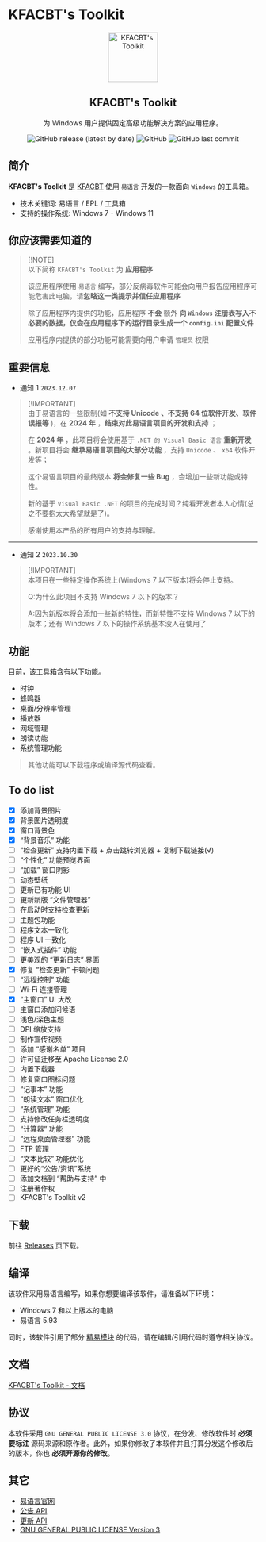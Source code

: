 # KFACBT's Toolkit

<p align="center">
    <img width="100px" src="./Material/KFACBT_Toolkit.ico" align="center" alt="KFACBT's Toolkit" />
    <h2 align="center">KFACBT's Toolkit</h2>
    <p align="center">为 Windows 用户提供固定高级功能解决方案的应用程序。</p>
</p>

<div align="center">
    <img alt="GitHub release (latest by date)" src="https://img.shields.io/github/v/release/gytxtx/KFACBT_Toolkit?style=for-the-badge"> 
    <img alt="GitHub" src="https://img.shields.io/github/license/gytxtx/KFACBT_Toolkit?style=for-the-badge"> 
    <img alt="GitHub last commit" src="https://img.shields.io/github/last-commit/gytxtx/KFACBT_Toolkit?style=for-the-badge"> 
</div>

## 简介

**KFACBT's Toolkit** 是 [KFACBT](https://github.com/gytxtx) 使用 `易语言` 开发的一款面向 `Windows` 的工具箱。

- 技术关键词: 易语言 / EPL / 工具箱
- 支持的操作系统: Windows 7 - Windows 11

## 你应该需要知道的

> [!NOTE]\
> 以下简称 `KFACBT's Toolkit` 为 **应用程序**
>
> 该应用程序使用 `易语言` 编写，部分反病毒软件可能会向用户报告应用程序可能危害此电脑，请**忽略这一类提示并信任应用程序**
>
> 除了应用程序内提供的功能，应用程序 **不会** 额外 **向 `Windows` 注册表写入不必要的数据，仅会在应用程序下的运行目录生成一个 `config.ini` 配置文件**
>
> 应用程序内提供的部分功能可能需要向用户申请 `管理员` 权限

## 重要信息

 - 通知 1 `2023.12.07`

> [!IMPORTANT]\
> 由于易语言的一些限制(如 **不支持 Unicode 、不支持 64 位软件开发、软件误报等** )，在 **2024 年** ，**结束对此易语言项目的开发和支持** ；
> 
> 在 **2024 年** ，此项目将会使用基于 `.NET 的 Visual Basic 语言` **重新开发** 。新项目将会 **继承易语言项目的大部分功能** ，支持 `Unicode` 、 `x64` 软件开发等；
> 
> 这个易语言项目的最终版本 **将会修复一些 Bug** ，会增加一些新功能或特性。
> 
> 新的基于 `Visual Basic .NET` 的项目的完成时间？纯看开发者本人心情(总之不要抱太大希望就是了)。
> 
> 感谢使用本产品的所有用户的支持与理解。

---

 -  通知 2 `2023.10.30`

> [!IMPORTANT]\
> 本项目在一些特定操作系统上(Windows 7 以下版本)将会停止支持。
> 
> Q:为什么此项目不支持 Windows 7 以下的版本？
> 
> A:因为新版本将会添加一些新的特性，而新特性不支持 Windows 7 以下的版本；还有 Windows 7 以下的操作系统基本没人在使用了

## 功能

目前，该工具箱含有以下功能。

- 时钟
- 蜂鸣器
- 桌面/分辨率管理
- 播放器
- 网域管理
- 朗读功能
- 系统管理功能

> 其他功能可以下载程序或编译源代码查看。

## To do list

 - [x] 添加背景图片
 - [x] 背景图片透明度
 - [x] 窗口背景色
 - [x] “背景音乐” 功能
 - [ ] “检查更新” 支持内置下载 + 点击跳转浏览器 + 复制下载链接(√)
 - [ ] “个性化” 功能预览界面
 - [ ] “加载” 窗口阴影 
 - [ ] 动态壁纸
 - [ ] 更新已有功能 UI
 - [ ] 更新新版 “文件管理器”
 - [ ] 在启动时支持检查更新
 - [ ] 主题包功能
 - [ ] 程序文本一致化
 - [ ] 程序 UI 一致化
 - [ ] “嵌入式插件” 功能
 - [ ] 更美观的 “更新日志” 界面
 - [x] 修复 “检查更新” 卡顿问题
 - [ ] “远程控制” 功能
 - [ ] Wi-Fi 连接管理
 - [x] “主窗口” UI 大改
 - [ ] 主窗口添加问候语
 - [ ] 浅色/深色主题
 - [ ] DPI 缩放支持
 - [ ] 制作宣传视频
 - [ ] 添加 “感谢名单” 项目
 - [ ] 许可证迁移至 Apache License 2.0
 - [ ] 内置下载器
 - [ ] 修复窗口图标问题
 - [ ] “记事本” 功能
 - [ ] “朗读文本” 窗口优化
 - [ ] “系统管理” 功能
 - [ ] 支持修改任务栏透明度
 - [ ] “计算器” 功能
 - [ ] “远程桌面管理器” 功能
 - [ ] FTP 管理
 - [ ] “文本比较” 功能优化
 - [ ] 更好的“公告/资讯”系统
 - [ ] 添加文档到 “帮助与支持” 中
 - [ ] 注册著作权
 - [ ] KFACBT's Toolkit v2

## 下载
前往 [Releases](https://github.com/gytxtx/KFACBT_Toolkit/releases) 页下载。

## 编译

该软件采用易语言编写，如果你想要编译该软件，请准备以下环境：

- Windows 7 和以上版本的电脑
- 易语言 5.93

同时，该软件引用了部分 [精易模块](https://ec.125.la/) 的代码，请在编辑/引用代码时遵守相关协议。

## 文档

[KFACBT's Toolkit - 文档](https://gytxtx.github.io/Docs/#/docs/KFACBT_Toolkit/)

<!-- ## 协议

本软件采用 `GNU GENERAL PUBLIC LICENSE 3.0` 协议，在分发、修改软件时 **必须要标注** 源码来源和原作者。 -->

## 协议

本软件采用 `GNU GENERAL PUBLIC LICENSE 3.0` 协议，在分发、修改软件时 **必须要标注** 源码来源和原作者。此外，如果你修改了本软件并且打算分发这个修改后的版本，你也 **必须开源你的修改**。

## 其它
 - [易语言官网](https://dywt.com.cn/)
 - [公告 API](https://gytxtx.github.io/KFACBT_Toolkit/API/GetAnnouncement_gbk)
 - [更新 API](https://gytxtx.github.io/KFACBT_Toolkit/API/GetLastVersion)
 - [GNU GENERAL PUBLIC LICENSE Version 3](https://www.gnu.org/licenses/gpl-3.0.txt)
